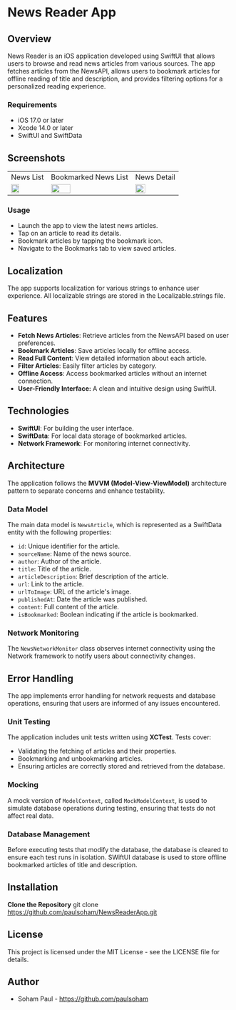 # News Reader App

## Overview
News Reader is an iOS application developed using SwiftUI that allows users to browse and read news articles from various sources. The app fetches articles from the NewsAPI, allows users to bookmark articles for offline reading of title and description, and provides filtering options for a personalized reading experience.

### Requirements
- iOS 17.0 or later
- Xcode 14.0 or later
- SwiftUI and SwiftData

## Screenshots

<table>
  <tr>
     <td>News List</td>
     <td>Bookmarked News List</td>
     <td>News Detail</td>
  </tr>
  <tr>
    <td><img src="https://github.com/user-attachments/assets/5363efab-73cc-4f3e-b016-46af98088910" width=50% height=50%></td>
    <td><img src="https://github.com/user-attachments/assets/a51bc6f7-d705-4d66-95c9-55c4a7b0ec6f" width=50% height=50%></td>
    <td><img src="https://github.com/user-attachments/assets/8ad2b282-3d6f-47d7-9e26-b9c1d60dc09e" width=50% height=50%></td>
  </tr>
 </table>


 ### Usage
- Launch the app to view the latest news articles.
- Tap on an article to read its details.
- Bookmark articles by tapping the bookmark icon.
- Navigate to the Bookmarks tab to view saved articles.

 ## Localization
 The app supports localization for various strings to enhance user experience. All localizable strings are stored in the Localizable.strings file.

## Features
- **Fetch News Articles**: Retrieve articles from the NewsAPI based on user preferences.
- **Bookmark Articles**: Save articles locally for offline access.
- **Read Full Content**: View detailed information about each article.
- **Filter Articles**: Easily filter articles by category.
- **Offline Access**: Access bookmarked articles without an internet connection.
- **User-Friendly Interface:** A clean and intuitive design using SwiftUI.

## Technologies
- **SwiftUI**: For building the user interface.
- **SwiftData**: For local data storage of bookmarked articles.
- **Network Framework**: For monitoring internet connectivity.

## Architecture
The application follows the **MVVM (Model-View-ViewModel)** architecture pattern to separate concerns and enhance testability.

### Data Model
The main data model is `NewsArticle`, which is represented as a SwiftData entity with the following properties:
- `id`: Unique identifier for the article.
- `sourceName`: Name of the news source.
- `author`: Author of the article.
- `title`: Title of the article.
- `articleDescription`: Brief description of the article.
- `url`: Link to the article.
- `urlToImage`: URL of the article's image.
- `publishedAt`: Date the article was published.
- `content`: Full content of the article.
- `isBookmarked`: Boolean indicating if the article is bookmarked.

### Network Monitoring
The `NewsNetworkMonitor` class observes internet connectivity using the Network framework to notify users about connectivity changes.

## Error Handling
The app implements error handling for network requests and database operations, ensuring that users are informed of any issues encountered.

### Unit Testing
The application includes unit tests written using **XCTest**. Tests cover:
- Validating the fetching of articles and their properties.
- Bookmarking and unbookmarking articles.
- Ensuring articles are correctly stored and retrieved from the database.

### Mocking
A mock version of `ModelContext`, called `MockModelContext`, is used to simulate database operations during testing, ensuring that tests do not affect real data.

### Database Management
Before executing tests that modify the database, the database is cleared to ensure each test runs in isolation. SWiftUI database is used to store offline bookmarked articles of title and description.

## Installation
 **Clone the Repository**
    git clone https://github.com/paulsoham/NewsReaderApp.git

## License
This project is licensed under the MIT License - see the LICENSE file for details.

## Author
* Soham Paul - https://github.com/paulsoham


  



   
